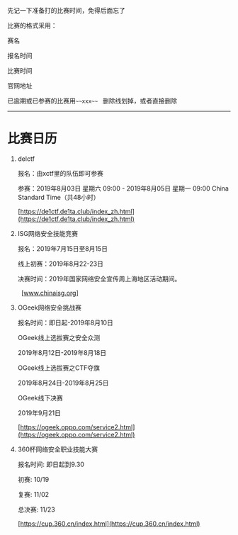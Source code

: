先记一下准备打的比赛时间，免得后面忘了

比赛的格式采用：

赛名   

报名时间   

比赛时间   

官网地址

已逾期或已参赛的比赛用`~~xxx~~ ` 删除线划掉，或者直接删除

---





# 比赛日历

1. delctf    

   报名：由xctf里的队伍即可参赛

   参赛：2019年8月03日 星期六 09:00 - 2019年8月05日 星期一 09:00 China Standard Time（共48小时）    

   [https://de1ctf.de1ta.club/index_zh.html](https://de1ctf.de1ta.club/index_zh.html)

2. ISG网络安全技能竞赛  

   报名：2019年7月15日至8月15日

     线上初赛：2019年8月22-23日

     决赛时间：2019年国家网络安全宣传周上海地区活动期间。   

        [www.chinaisg.org]

3. OGeek网络安全挑战赛

   报名时间：即日起-2019年8月10日

   OGeek线上选拔赛之安全众测

   2019年8月12日-2019年8月18日

   OGeek线上选拔赛之CTF夺旗

   2019年8月24日-2019年8月25日

   OGeek线下决赛

   2019年9月21日

   [https://ogeek.oppo.com/service2.html](https://ogeek.oppo.com/service2.html)

4. 360杯网络安全职业技能大赛

   报名时间: 即日起到9.30

   初赛: 10/19

   复赛: 11/02

   总决赛: 11/23

   [https://cup.360.cn/index.html](https://cup.360.cn/index.html)

